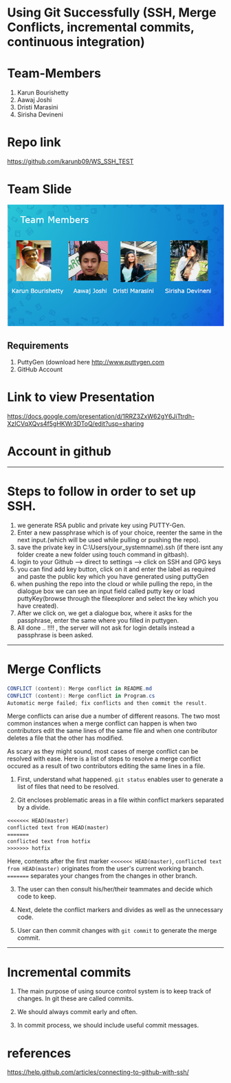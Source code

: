 # Using Git Successfully (SSH, Merge Conflicts, incremental commits, continuous integration)

# Team-Members

1. Karun Bourishetty
2. Aawaj Joshi
3. Dristi Marasini
4. Sirisha Devineni


# Repo link
https://github.com/karunb09/WS_SSH_TEST


# Team Slide
![teamslide](https://github.com/karunb09/WS_SSH_TEST/blob/master/Capture.PNG)


## Requirements

1. PuttyGen (download here http://www.puttygen.com
2. GitHub Account


# Link to view Presentation

https://docs.google.com/presentation/d/1RRZ3ZxW62gY6JiTtrdh-XzICVqXQvs4f5gHKWr3DToQ/edit?usp=sharing

# Account in github

---

# Steps to follow in order to set up SSH.

1. we generate RSA public and private key using PUTTY-Gen.
2. Enter a new passphrase which is of your choice, reenter the same in the next input.(which will be used while pulling or pushing the repo).
3. save the private key in C:\Users\(your_systemname)\.ssh (if there isnt any folder create a new folder using touch command in gitbash).
4. login to your Github --> direct to settings --> click on SSH and GPG keys
5. you can find add key button, click on it and enter the label as required and paste the public key which you have generated using puttyGen
6. when pushing the repo into the cloud or while pulling the repo, in the dialogue box we can see an input field called putty key or load puttyKey(browse through the fileexplorer and select the key which you have created).
7. After we click on, we get a dialogue box, where it asks for the passphrase, enter the same where you filled in puttygen.
8. All done .. !!!! , the server will not ask for login details instead a passphrase is been asked.

---

# Merge Conflicts

```C#
CONFLICT (content): Merge conflict in README.md
CONFLICT (content): Merge conflict in Program.cs
Automatic merge failed; fix conflicts and then commit the result.
```
Merge conflicts can arise due a number of different reasons. The two most common instances when a merge conflict can happen is when two contributors edit the same lines of the same file and when one contributor deletes a file that the other has modified. 

As scary as they might sound, most cases of merge conflict can be resolved with ease. Here is a list of steps to resolve a merge conflict occured as a result of two contributors editing the same lines in a file.

1. First, understand what happened. ```git status``` enables user to generate a list of files that need to be resolved.  

2. Git encloses problematic areas in a file within conflict markers separated by a divide.   
```
<<<<<<< HEAD(master)
conflicted text from HEAD(master)
=======
conflicted text from hotfix
>>>>>>> hotfix
```  
Here, contents after the first marker ```<<<<<<< HEAD(master)```, ```conflicted text from HEAD(master)``` originates from the user's current working branch. ```=======``` separates your changes from the changes in other branch.  

3. The user can then consult his/her/their teammates and decide which code to keep.  

4. Next, delete the conflict markers and divides as well as the unnecessary code.  

5. User can then commit changes with ```git commit``` to generate the merge commit.  

---

# Incremental commits

1. The main purpose of using source control system is to keep track of changes.
In git these are called commits.

2. We should always commit early and often.

3. In commit process, we should include useful commit messages.

# references

https://help.github.com/articles/connecting-to-github-with-ssh/





